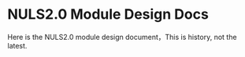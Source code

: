 # NULS2.0 Module Design Docs

Here is the NULS2.0 module design document，This is history, not the latest.

### 
